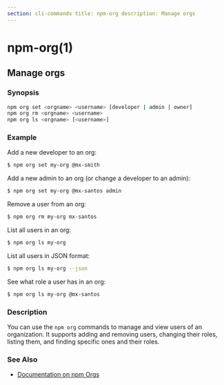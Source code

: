 ```yaml
---
section: cli-commands title: npm-org description: Manage orgs
---
```


# npm-org(1)

## Manage orgs

### Synopsis

```bash
npm org set <orgname> <username> [developer | admin | owner]
npm org rm <orgname> <username>
npm org ls <orgname> [<username>]
```

### Example

Add a new developer to an org:

```bash
$ npm org set my-org @mx-smith
```

Add a new admin to an org (or change a developer to an admin):

```bash
$ npm org set my-org @mx-santos admin
```

Remove a user from an org:

```bash
$ npm org rm my-org mx-santos
```

List all users in an org:

```bash
$ npm org ls my-org
```

List all users in JSON format:

```bash
$ npm org ls my-org --json
```

See what role a user has in an org:

```bash
$ npm org ls my-org @mx-santos
```

### Description

You can use the `npm org` commands to manage and view users of an organization. It supports adding and removing users,
changing their roles, listing them, and finding specific ones and their roles.

### See Also

* [Documentation on npm Orgs](https://docs.npmjs.com/orgs/)
